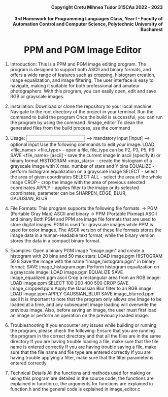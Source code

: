 <h4 align = right> Copyright Cretu Mihnea Tudor 315CAa 2022 - 2023 </h4> 
<h4 align = right> 3rd Homework for Programming Languages Class, Year I - Faculty of Automation Control and Computer Science, Polytechnic University of Bucharest </h4>

<h1 align=center> PPM and PGM Image Editor </h1>

1) Introduction: 
    This is a PPM and PGM image editing program. The program is designed to support both ASCII and binary 
    formats, and offers a wide range of features such as cropping, histogram creation, image equalization, 
    and image filtering. The user interface is easy to navigate, making it suitable for both professional
    and amateur photographers. With this program, you can easily open, edit and save RGB or grayscale images.

2) Installation:
    Download or clone the repository to your local machine.
    Navigate to the root directory of the project in your terminal.
    Run the command <make build> to build the program
    Once the build is successful, you can run the program by using the command ./image_editor
    To clean the generated files from the build process, use the command <make clean>

3) Usage:
    <input> --> mandatory input
    [input] --> optional input
    Use the following commands to edit your image:
    LOAD <file_name> <file_type> - open a file, file_type can be P2, P3, P5, P6
    SAVE <file_name> [ascii] - save the current image in ascii (specify it) or binary format
    HISTOGRAM <max_stars> <bins> - create the histogram of a grayscale image with X max. number of stars and Y bins
    EQUALIZE - perform histogram equalization on a grayscale image
    SELECT <x1> <y1> <x2> <y2> - select the area of given coordinates
    SELECT ALL - select the area of the whole image
    CROP - crop the image with the area of previous selected coordinates
    APPLY <parameter> - applies filter to the image or its selected coordinates, parameter can be SHARPEN, EDGE, BLUR, GAUUSIAN_BLUR

4) File Formats:
    This program supports the following file formats:
    -> PGM (Portable Gray Map) ASCII and binary
    -> PPM (Portable Pixmap) ASCII and binary
    Both PGM and PPM are image file formats that are used to store digital images. PGM is used for grayscale images 
    while PPM is used for color images. The ASCII version of these file formats stores the image data in a 
    human-readable text format, while the binary version stores the data in a compact binary format.

5) Examples:
    Open a binary PGM image "image.pgm" and create a histogram with 20 bins and 50 max stars:
        LOAD image.pgm
        HISTOGRAM 50 8
    Save the image with the name "image_histogram.pgm" in binary format:
        SAVE image_histogram.pgm
    Perform histogram equalization on a grayscale image:
        LOAD image.pgm
        EQUALIZE
        SAVE image_equalized.pgm ascii
    Crop a rectangular area from an RGB image:
        LOAD image.ppm
        SELECT 100 200 400 500
        CROP
        SAVE image_cropped.ppm
    Apply the Gaussian Blur filter to an RGB image:
        LOAD image.ppm
        APPLY GAUSSIAN_BLUR
        SAVE image_blurred.ppm ascii
    It is important to note that the program only allows one image to be loaded at a time, and any subsequent
    image loading will overwrite the previous image. Also, before saving an image, the user must first load
    an image or perform an operation on the previously loaded image.

6) Troubleshooting
    If you encounter any issues while building or running the program, please check the following:
    Ensure that you are running the program in the correct directory and that all the files are in the same directory
    If you are having trouble loading a file, make sure that the file name is entered correctly
    If you are having trouble saving a file, make sure that the file name and file type are entered correctly
    If you are having trouble applying a filter, make sure that the filter parameter is entered correctly

7) Technical Details
    All the functions and methods used for making or using this program are detailed in the source code,
    the functions are explained in function.c, the arguments for functions are explained in function.h and the general
    code is explained in image_editor.c
